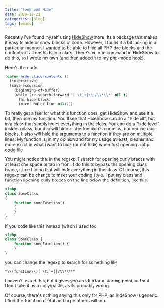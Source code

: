 ```yaml
---
title: "Seek and Hide"
date: 2009-12-21
categories: [blog]
tags: [emacs]
---
```

Recently I've found myself using [HideShow](http://www.emacswiki.org/emacs/HideShow) more. Its a package that makes it easy to hide or show blocks of code. However, I found it a bit lacking in a particular manner. I wanted to be able to hide all PHP doc blocks and the contents of all methods in a class. There's no one command in HideShow to do this, so I wrote my own (and then added it to my php-mode hook).
<!--more-->
 Here's the code:

```cl
(defun hide-class-contents ()
  (interactive)
  (save-excursion
    (beginning-of-buffer)
    (while (re-search-forward "[ \t]+{\\|/\\*\\*" nil t)
      (hs-hide-block)
      (move-end-of-line nil))))
```

To really get a feel for what this function does, get HideShow and use it a bit, then use my function. You'll see that HideShow can do a "hide all", but in a class that simply hides everything in the class. You can do a "hide level" inside a class, but that will hide all the function's contents, but not the doc blocks. It also *will* hide the arguments to a function if they are on multiple lines. My function is, in my opinion and for my usage at least, cleaner and more exact in what i want to hide (or not hide) when first opening a php code file.

You might notice that in the regexp, I search for opening curly braces with at least one space or tab in front. I do this to bypass the opening class brace, since hiding that will hide everything in the class. Of course, this regexp can be change to meet your coding style. I put my class and function opening curly braces on the line below the definition, like this:

```php
<?php
class SomeClass
{
    function someFunction()
    {
    }
}
```

If you code like this instead (which I used to):

```php
<?php
class SomeClass {
    function someFunction() {
    }
}
```

you can change the regexp to search for something like

```
"\\(function\\)[ \t.]+{|/\\*\\*"
```

I haven't tested this, but it gives you an idea for a starting point, at least. Don't take it as a copy/paste, as its probably wrong.

Of course, there's nothing saying this only for PHP, as HideShow is generic. I find this function useful and hope others will too.
